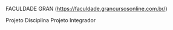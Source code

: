 FACULDADE GRAN (https://faculdade.grancursosonline.com.br/)


Projeto Disciplina Projeto Integrador

